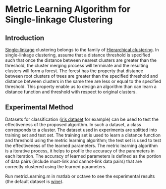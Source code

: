 Metric Learning Algorithm for Single-linkage Clustering
================

Introduction
----------------
[Single-linkage](http://en.wikipedia.org/wiki/Single-linkage_clustering)
clustering belongs to the family of
[Hierarchical clustering](http://en.wikipedia.org/wiki/Hierarchical_clustering).
In single-linkage clustering, assume that a distance
threshold is specified such that once the distance
between nearest clusters are greater than the threshold, the
cluster merging process will terminate and the resulting clusters
will form a forest. The forest has the property that
distance between root clusters of trees are greater than the
specified threshold and distance between clusters in the
same tree are less or equal to the specified threshold.
This property enable us to design an algorithm than can
learn a distance function and threshold with respect to
original clusters.

Experimental Method
----------------
Datasets for classification
([iris dataset](http://archive.ics.uci.edu/ml/datasets/Iris)
for example) can be used to test the effectiveness of the
proposed algorithm.
In such a dataset, a class corresponds to a
cluster.
The dataset used in experiments are splitted into training set
and test set.
The training set is used to learn a distance function and
threshold using the metric learning algorithm; the test set
is used to test the effectiveness of the learned parameters.
The metric learning algorithm is a iterative process, it
helps to profile the accuracy of the parameters in each
iteration.
The accuracy of learned parameters is defined as the portion
of data pairs (include must-link and cannot-link data pairs)
that are correctly clustered using the learned parameters.

Run metricLearning.m in matlab or octave to see the experimental 
results (the default dataset is [wine](http://archive.ics.uci.edu/ml/datasets/wine)).





